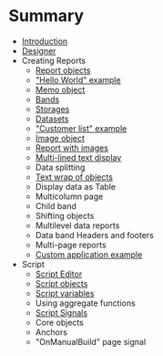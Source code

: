 # Summary

* [Introduction](README.md)
* [Designer](designer.md)
* Creating Reports
   * [Report objects](report_objects.md)
   * ["Hello World" example](hello_world.md)
   * [Memo object](memo_object.md)
   * [Bands ](bands.md)
   * [Storages](storages.md)
   * [Datasets](datasets.md)
   * ["Customer list" example](customerlist_example.md)
   * [Image object](image_object.md)
   * [Report with images](report_with_images.md)
   * [Multi-lined text display](multilined_text.md)
   * Data splitting
   * [Text wrap of objects](text_wrap_of_objects.md)
   * Display data as Table
   * Multicolumn page
   * Child band
   * Shifting objects
   * Multilevel data reports
   * Data band Headers and footers
   * Multi-page reports
   * [Custom application example](custom_application_example.md)
* Script
   * [Script Editor](script_editor.md)
   * [Script objects](script_objects.md)
   * [Script variables](script_variables.md)
   * Using aggregate functions
   * [Script Signals](script_signals.md)
   * Core objects
   * Anchors
   * "OnManualBuild" page signal

